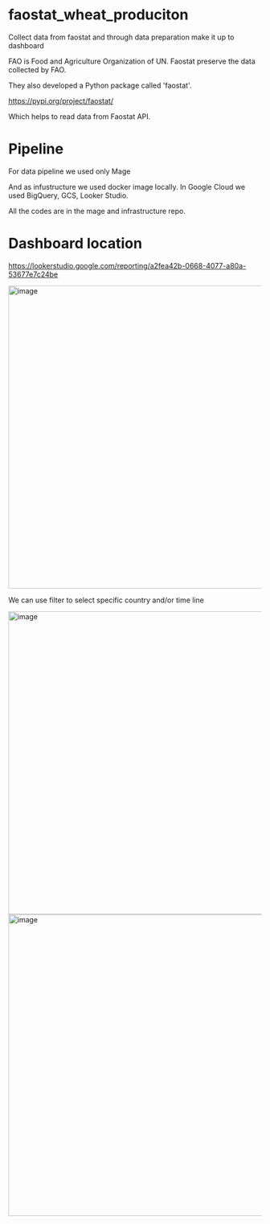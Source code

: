 # faostat_wheat_produciton
Collect data from faostat and through data preparation make it up to dashboard

FAO is Food and Agriculture Organization of UN. Faostat preserve the data collected by FAO. 

They also developed a Python package called 'faostat'. 

https://pypi.org/project/faostat/

Which helps to read data from Faostat API. 

# Pipeline
For data pipeline we used only Mage

And as infustructure we used docker image locally. In Google Cloud we used BigQuery, GCS, Looker Studio. 

All the codes are in the mage and infrastructure repo.

# Dashboard location

https://lookerstudio.google.com/reporting/a2fea42b-0668-4077-a80a-53677e7c24be

<img width="603" alt="image" src="https://github.com/rshafiur127/faostat_wheat_produciton/assets/21085351/ea559afc-9d21-4fa4-9c75-393774e1765f">

We can use filter to select specific country and/or time line

<img width="603" alt="image" src="https://github.com/rshafiur127/faostat_wheat_produciton/assets/21085351/a6d17cf8-f9af-49c8-8dc5-cfcb52f036b7">

<img width="600" alt="image" src="https://github.com/rshafiur127/faostat_wheat_produciton/assets/21085351/f4e4d899-2eee-409e-a428-d6358ed3c814">

